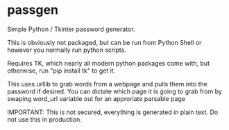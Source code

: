# passgen

Simple Python / Tkinter password generator.

This is obviously not packaged, but can be run from Python Shell or however you normally run python scripts.

Requires TK, which nearly all modern python packages come with, but otherwise, run "pip install tk" to get it.

This uses urllib to grab words from a webpage and pulls them into the password if desired.
You can dictate which page it is going to grab from by swaping word_url variable out for an approriate parsable page

IMPORTANT: This is not secured, everything is generated in plain text. Do not use this in production.
